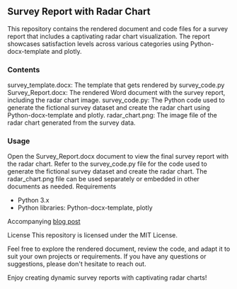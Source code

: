 ## Survey Report with Radar Chart
This repository contains the rendered document and code files for a survey report that includes a captivating radar chart visualization. 
The report showcases satisfaction levels across various categories using Python-docx-template and plotly.

### Contents
survey_template.docx: The template that gets rendered by survey_code.py
Survey_Report.docx: The rendered Word document with the survey report, including the radar chart image.
survey_code.py: The Python code used to generate the fictional survey dataset and create the radar chart using Python-docx-template and plotly.
radar_chart.png: The image file of the radar chart generated from the survey data.

### Usage

Open the Survey_Report.docx document to view the final survey report with the radar chart.
Refer to the survey_code.py file for the code used to generate the fictional survey dataset and create the radar chart.
The radar_chart.png file can be used separately or embedded in other documents as needed.
Requirements
- Python 3.x
- Python libraries: Python-docx-template, plotly

Accompanying [blog post](https://medium.com/@lukas.forst/harnessing-pythons-potential-creating-engaging-dynamic-charts-and-graphs-for-word-documents-b2e9cf7e355c)

License
This repository is licensed under the MIT License.

Feel free to explore the rendered document, review the code, and adapt it to suit your own projects or requirements. If you have any questions or suggestions, please don't hesitate to reach out.

Enjoy creating dynamic survey reports with captivating radar charts!
